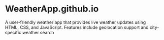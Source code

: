 # WeatherApp.github.io
A user-friendly weather app that provides live weather updates using HTML, CSS, and JavaScript. Features include geolocation support and city-specific weather search
